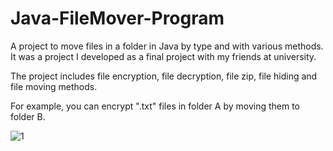 # Java-FileMover-Program
A project to move files in a folder in Java by type and with various methods. It was a project I developed as a final project with my friends at university.

The project includes file encryption, file decryption, file zip, file hiding and file moving methods.

For example, you can encrypt ".txt" files in folder A by moving them to folder B. 

![1](https://github.com/eycwave/Java-FileMover-Program/assets/115780348/e9645b6b-1032-46da-8d32-9fcdf071d5cc)
